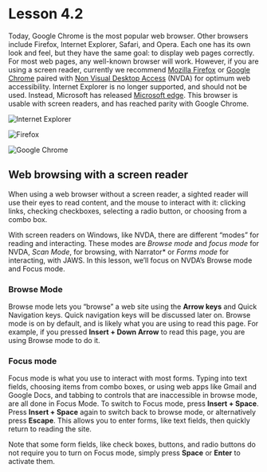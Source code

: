 # Lesson 4.2

Today, Google Chrome is the most popular web browser. Other browsers
include Firefox, Internet Explorer, Safari, and Opera. Each one has its
own look and feel, but they have the same goal: to display web pages
correctly. For most web pages, any well-known browser will work.
However, if you are using a screen reader, currently we recommend
[Mozilla Firefox](https://download.mozilla.org/?product=firefox-stub&os=win&lang=en-US)
or [Google Chrome](http://www.chrome.google.com/) paired with [Non
Visual Desktop Access](http://www.nvaccess.org/download/) (NVDA) for
optimum web accessibility. Internet Explorer is no longer supported, and
should not be used. Instead, Microsoft has released [Microsoft edge](https://www.microsoft.com/en-us/windows/microsoft-edge). This
browser is usable with screen readers, and has reached parity with Google Chrome.

![Internet Explorer](https://lh4.googleusercontent.com/5RhUA6JJEzbRQ3us8iFScsjYAhFWfqtnZY55dyxEt0Nve_OzWnsnAyC5_xaWr-oWMEnsdI7-jkYgFeI8XebYKwIwAbJEpwlN1bzfcbXwaxo2tETS8G4RtrpXYDv-kMMRCzVR7lQ)

![Firefox](https://lh4.googleusercontent.com/0YIIm93Hr9plW8MeOPZ7pL_GRRkCTcLV0sW8QW54iaWLa_SvNTr0Y3OVY__c_dHdaiD9K4Xk3hc9EGFWn1DM4jo_D6-xpklVdBVtif8Vx46SVe8ETpCD6JXjlIeX1yFO4FJIxMg)

![Google
Chrome](https://lh4.googleusercontent.com/PrXVb2M-9CETQ6vP_jmZqFLe2qedGx5UROGIWSG2sNkVGgTJwZRq6hfxEF51101e8M4Jf4cztgRB1XnCk4Y4h_2a1i63WfYxA1R28yHPlf5qLTwej1BMJxQVJt-QU1D0g22jtwg)

## Web browsing with a screen reader

When using a web browser without a screen reader, a sighted reader
will use their eyes to read content, and the mouse to interact with
it: clicking links, checking checkboxes, selecting a radio button, or
choosing from a combo box.

With screen readers on Windows, like NVDA, there are different “modes”
for reading and interacting. These modes are *Browse mode* and *focus
mode* for NVDA, *Scan Mode*, for browsing, with Narrator* or *Forms mode* for interacting, with JAWS. In this lesson, we’ll focus on NVDA’s Browse mode and Focus mode.

### Browse Mode

Browse mode lets you “browse” a web site using the **Arrow keys** and
Quick Navigation keys. Quick navigation keys will be discussed later
on. Browse mode is on by default, and is likely what you are using to
read this page. For example, if you pressed **Insert + Down Arrow** to
read this page, you are using Browse mode to do it.

### Focus mode

Focus mode is what you use to interact with most forms. Typing into
text fields, choosing items from combo boxes, or using web apps like
Gmail and Google Docs, and tabbing to controls that are inaccessible
in browse mode, are all done in Focus Mode. To switch to Focus mode,
press **Insert + Space**. Press **Insert + Space** again to switch
back to browse mode, or alternatively press **Escape**. This allows
you to enter forms, like text fields, then quickly return to reading
the site.

Note that some form fields, like check boxes, buttons, and radio
buttons do not require you to turn on Focus mode, simply press
**Space** or **Enter** to activate them.
